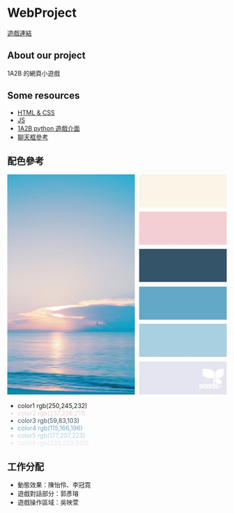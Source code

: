 # WebProject
[遊戲連結](https://x10101.github.io/WebProject/)
 
## About our project
1A2B 的網頁小遊戲

## Some resources
- [HTML & CSS](https://hackmd.io/@x10/HJl1rdgMo)
- [JS](https://keen-leopard-b6c.notion.site/20231113-Web-c8c2d7f4e0724d168cd31d778b4ac477?pvs=4)
- [1A2B python 遊戲介面](https://replit.com/@ElaineChen1/2A2B?v=1)
- [聊天框參考](https://codepen.io/abbyzhou6/pen/ReVJeG)

## 配色參考
![Alt text](images/color4.png)
<ul>
    <li style="coloe:rgb(250,245,232);">color1 rgb(250,245,232)</li>
    <li style="color:rgb(237,208,211);">color2 rgb(237,208,211)</li>
    <li style="color:rgb(59,83,103);">color3 rgb(59,83,103)</li>
    <li style="color:rgb(115,166,196);">color4 rgb(115,166,196)</li>
    <li style="color:rgb(177,207,223);">color5 rgb(177,207,223)</li>
    <li style="color:rgb(229,229,240);">color6 rgb(229,229,240)</li>
</ul>

## 工作分配
- 動態效果：陳怡伶、李冠霓
- 遊戲對話部分：郭彥瑢
- 遊戲操作區域：吳映萱

